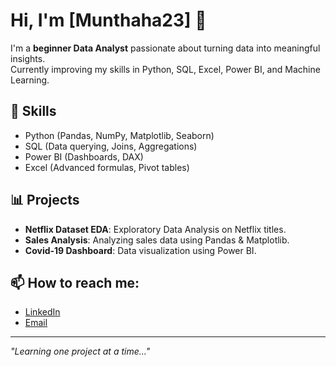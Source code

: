 # Hi, I'm [Munthaha23] 👋

I'm a **beginner Data Analyst** passionate about turning data into meaningful insights.  
Currently improving my skills in Python, SQL, Excel, Power BI, and Machine Learning.

## 🚀 Skills
- Python (Pandas, NumPy, Matplotlib, Seaborn)
- SQL (Data querying, Joins, Aggregations)
- Power BI (Dashboards, DAX)
- Excel (Advanced formulas, Pivot tables)

## 📊 Projects
- **Netflix Dataset EDA**: Exploratory Data Analysis on Netflix titles.
- **Sales Analysis**: Analyzing sales data using Pandas & Matplotlib.
- **Covid-19 Dashboard**: Data visualization using Power BI.

## 📫 How to reach me:
- [LinkedIn](https://www.linkedin.com/in/munthaha-unnisa-02380b28b/)
- [Email](munthahaunnisa86@gmail.com)

---
_"Learning one project at a time..."_

